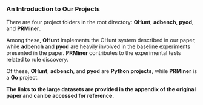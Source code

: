 ### An Introduction to Our Projects

There are four project folders in the root directory: **OHunt**, **adbench**, **pyod**, and **PRMiner**. 

Among these, **OHunt** implements the OHunt system described in our paper, while **adbench** and **pyod** are heavily involved in the baseline experiments presented in the paper. **PRMiner** contributes to the experimental tests related to rule discovery.

Of these, **OHunt**, **adbench**, and **pyod** are **Python projects**, while **PRMiner** is a **Go** project.

**The links to the large datasets are provided in the appendix of the original paper and can be accessed for reference.**